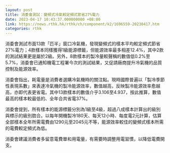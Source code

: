 ```yaml
---
layout: post
title: 消委會測試：變頻式冷氣較定頻式節省27%電力
date: 2023-04-17 10:43:37.000000000 +08:00
link: https://news.rthk.hk/rthk/ch/component/k2/1696559-20230417.htm
categories: rthk
---
```


消委會測試市面13款「匹半」窗口冷氣機，發現變頻式的樣本平均較定頻式節省27%電力；4款樣本同樣獲得1級能源標籤，但能源效率最多相差12.4%，其中2款的測試結果更是屬於2級。另外，8款樣本的製冷量較聲稱的數值低0.2%至5.7%，消委會已通知機電工程署今次的測試結果，又促請廠商提升冷氣機的品質控制及能源效率。

消委會指出，耗電量是消費者選購冷氣機時的關注點。現時國際普遍以「製冷季節性表現系數」來表達冷氣機的製冷能源效率，數值越高，反映製冷能源效率愈越高，亦即代表更省電。其中13款樣本的數值介乎3.106至4.937，按此推算，數值最高的樣本較最低的、全年合共省電37%。

消委會提到，所有樣本的能源標籤分別為1級至4級，超過八成樣本計算出的級別與標示的級別脗合。以每年開機製冷180天、每天12小時、每度電2元計算，估算全部樣本全年所需電費由1290元至2045元不等，能源效率較佳的變頻式樣本所需的電費較定頻式為低。

消委會建議消費者多留意電費單和用電量，有需要時調整用電習慣，以降低電費開支。
